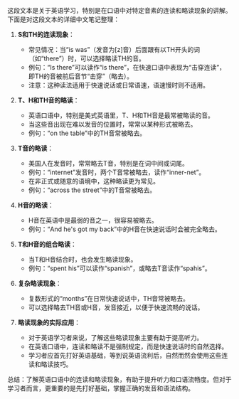 这段文本是关于英语学习，特别是在口语中对特定音素的连读和略读现象的讲解。下面是对这段文本的详细中文笔记整理：

1. **S和TH的连读现象**：
   - 常见情况：当“is was”（发音为[z]音）后面跟有以TH开头的词（如“there”）时，可以选择略读TH的音。
   - 例句：“Is there”可以读作“is there”，在快速口语中表现为“击穿连读”，即TH的音被前后音节“击穿”（略去）。
   - 注意：这种读法适用于快速说话或日常语速，语速慢时则不适用。

2. **T、H和TH音的略读**：
   - 英语口语中，特别是美式英语里，T、H和TH音是最常被略读的音。
   - 当这些音出现在难以发音的位置时，常常以某种形式被略去。
   - 例句：“on the table”中的TH音常被略去。

3. **T音的略读**：
   - 美国人在发音时，常常略去T音，特别是在词中间或词尾。
   - 例句：“internet”发音时，两个T音常被略去，读作“inner-net”。
   - 在非正式或随意的语境中，这种略读更为常见。
   - 例句：“across the street”中的T音常被略去。

4. **H音的略读**：
   - H音在英语中是最弱的音之一，很容易被略去。
   - 例句：“And he's got my back”中的H音在快速说话时会被完全略去。

5. **T和H音的组合略读**：
   - 当T和H音结合时，也会发生略读现象。
   - 例句：“spent his”可以读作“spanish”，或略去T音读作“spahis”。

6. **复杂略读现象**：
   - 复数形式的“months”在日常快速说话中，TH音常被略去。
   - 可以选择略去TH音或H音，发音接近，以便于快速流畅的说话。

7. **略读现象的实际应用**：
   - 对于英语学习者来说，了解这些略读现象主要有助于提高听力。
   - 在英语口语中，连读和略读不是强制规定，而是快速说话时的自然选择。
   - 学习者应首先打好英语基础，等到说英语流利后，自然而然会使用这些连读和略读技巧。

总结：了解英语口语中的连读和略读现象，有助于提升听力和口语流畅度。但对于学习者而言，更重要的是先打好基础，掌握正确的发音和语法结构。